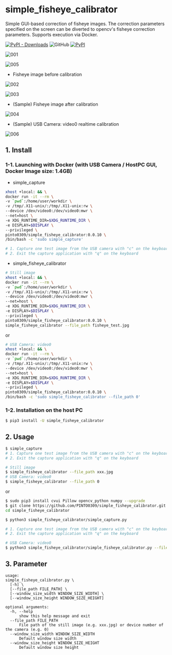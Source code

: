 # simple_fisheye_calibrator
Simple GUI-based correction of fisheye images. The correction parameters specified on the screen can be diverted to opencv's fisheye correction parameters. Supports execution via Docker.

[![PyPI - Downloads](https://img.shields.io/pypi/dm/simple_fisheye_calibrator?color=2BAF2B&label=Downloads%EF%BC%8FInstalled)](https://pypistats.org/packages/simple_fisheye_calibrator) ![GitHub](https://img.shields.io/github/license/PINTO0309/simple_fisheye_calibrator?color=2BAF2B) [![PyPI](https://img.shields.io/pypi/v/simple_fisheye_calibrator?color=2BAF2B)](https://pypi.org/project/simple_fisheye_calibrator/)

![001](https://user-images.githubusercontent.com/33194443/121445762-1142c800-c9cd-11eb-8f39-1a70d0020c8f.gif)

![005](https://user-images.githubusercontent.com/33194443/121450601-0ab94e00-c9d7-11eb-9173-f0dbb29adab6.gif)

- Fisheye image before calibration

![002](https://user-images.githubusercontent.com/33194443/121445230-02a7e100-c9cc-11eb-827b-078da31298b8.jpg)

![003](https://user-images.githubusercontent.com/33194443/121445245-0b001c00-c9cc-11eb-92db-6d13c0388814.png)

- (Sample) Fisheye image after calibration

![004](https://user-images.githubusercontent.com/33194443/121445265-15221a80-c9cc-11eb-85ea-7dc25f3a6cc4.jpg)

- (Sample) USB Camera: video0 realtime calibration

![006](https://user-images.githubusercontent.com/33194443/121678221-e3a36f00-caf1-11eb-8fa3-aa8d486b4050.gif)

## 1. Install
### 1-1. Launching with Docker (with USB Camera / HostPC GUI, Docker Image size: 1.4GB)
- simple_capture
```bash
xhost +local: && \
docker run -it --rm \
-v `pwd`:/home/user/workdir \
-v /tmp/.X11-unix/:/tmp/.X11-unix:rw \
--device /dev/video0:/dev/video0:mwr \
--net=host \
-e XDG_RUNTIME_DIR=$XDG_RUNTIME_DIR \
-e DISPLAY=$DISPLAY \
--privileged \
pinto0309/simple_fisheye_calibrator:0.0.10 \
/bin/bash -c 'sudo simple_capture'

# 1. Capture one test image from the USB camera with "c" on the keyboard
# 2. Exit the capture application with "q" on the keyboard
```
- simple_fisheye_calibrator
```bash
# Still image
xhost +local: && \
docker run -it --rm \
-v `pwd`:/home/user/workdir \
-v /tmp/.X11-unix/:/tmp/.X11-unix:rw \
--device /dev/video0:/dev/video0:mwr \
--net=host \
-e XDG_RUNTIME_DIR=$XDG_RUNTIME_DIR \
-e DISPLAY=$DISPLAY \
--privileged \
pinto0309/simple_fisheye_calibrator:0.0.10 \
simple_fisheye_calibrator --file_path fisheye_test.jpg
```
or
```bash
# USB Camera: video0
xhost +local: && \
docker run -it --rm \
-v `pwd`:/home/user/workdir \
-v /tmp/.X11-unix/:/tmp/.X11-unix:rw \
--device /dev/video0:/dev/video0:mwr \
--net=host \
-e XDG_RUNTIME_DIR=$XDG_RUNTIME_DIR \
-e DISPLAY=$DISPLAY \
--privileged \
pinto0309/simple_fisheye_calibrator:0.0.10 \
/bin/bash -c 'sudo simple_fisheye_calibrator --file_path 0'
```
### 1-2. Installation on the host PC
```bash
$ pip3 install -U simple_fisheye_calibrator
```

## 2. Usage
```bash
$ simple_capture
# 1. Capture one test image from the USB camera with "c" on the keyboard
# 2. Exit the capture application with "q" on the keyboard

# Still image
$ simple_fisheye_calibrator --file_path xxx.jpg
# USB Camera: video0
$ simple_fisheye_calibrator --file_path 0
```

or

```bash
$ sudo pip3 install cvui Pillow opencv_python numpy --upgrade
$ git clone https://github.com/PINTO0309/simple_fisheye_calibrator.git && \
cd simple_fisheye_calibrator

$ python3 simple_fisheye_calibrator/simple_capture.py

# 1. Capture one test image from the USB camera with "c" on the keyboard
# 2. Exit the capture application with "q" on the keyboard

# USB Camera: video0
$ python3 simple_fisheye_calibrator/simple_fisheye_calibrator.py --file_path 0
```

## 3. Parameter
```
usage:
simple_fisheye_calibrator.py \
  [-h] \
  [--file_path FILE_PATH] \
  [--window_size_width WINDOW_SIZE_WIDTH] \
  [--window_size_height WINDOW_SIZE_HEIGHT]

optional arguments:
  -h, --help
      show this help message and exit
  --file_path FILE_PATH
      File path of the still image (e.g. xxx.jpg) or device number of the camera (e.g. 0)
  --window_size_width WINDOW_SIZE_WIDTH
      Default window size width
  --window_size_height WINDOW_SIZE_HEIGHT
      Default window size height
```
